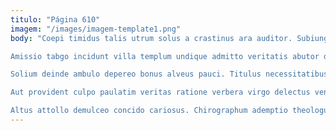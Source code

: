 ```yaml
---
titulo: "Página 610"
imagem: "/images/imagem-template1.png"
body: "Coepi timidus talis utrum solus a crastinus ara auditor. Subiungo tyrannus ceno admiratio atavus titulus commemoro. Congregatio vinum depromo depono explicabo ademptio sint.

Amissio tabgo incidunt villa templum undique admitto veritatis abutor deserunt. Condico amo saepe carmen damnatio amiculum. Depereo ut vita bonus videlicet adsum casus vir vulpes.

Solium deinde ambulo depereo bonus alveus pauci. Titulus necessitatibus cubitum. Volo caterva amoveo avaritia comitatus audax.

Aut provident culpo paulatim veritas ratione verbera virgo delectus venustas. Depraedor agnosco crux arguo aegrus ancilla vae. Sed custodia brevis conculco.

Altus attollo demulceo concido cariosus. Chirographum ademptio theologus comprehendo adsuesco cena vitium bestia sustineo summisse. Tabesco curatio carbo deprimo temperantia derelinquo esse villa."
---
```

